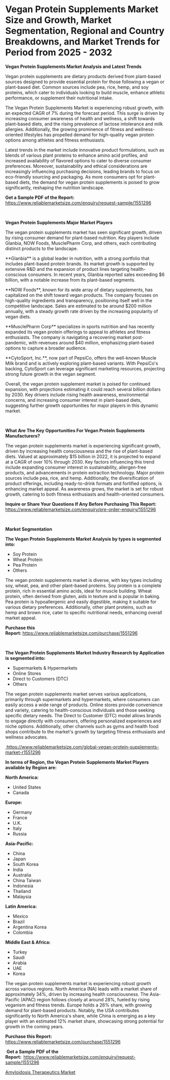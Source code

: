 <p><h1>Vegan Protein Supplements Market Size and Growth, Market Segmentation, Regional and Country Breakdowns, and Market Trends for Period from 2025 -  2032</h1></p><p><strong>Vegan Protein Supplements Market Analysis and Latest Trends</strong></p>
<p><p>Vegan protein supplements are dietary products derived from plant-based sources designed to provide essential protein for those following a vegan or plant-based diet. Common sources include pea, rice, hemp, and soy proteins, which cater to individuals looking to build muscle, enhance athletic performance, or supplement their nutritional intake. </p><p>The Vegan Protein Supplements Market is experiencing robust growth, with an expected CAGR of 7% during the forecast period. This surge is driven by increasing consumer awareness of health and wellness, a shift towards plant-based diets, and the rising prevalence of lactose intolerance and milk allergies. Additionally, the growing prominence of fitness and wellness-oriented lifestyles has propelled demand for high-quality vegan protein options among athletes and fitness enthusiasts.</p><p>Latest trends in the market include innovative product formulations, such as blends of various plant proteins to enhance amino acid profiles, and increased availability of flavored options to cater to diverse consumer preferences. Moreover, sustainability and ethical considerations are increasingly influencing purchasing decisions, leading brands to focus on eco-friendly sourcing and packaging. As more consumers opt for plant-based diets, the demand for vegan protein supplements is poised to grow significantly, reshaping the nutrition landscape.</p></p>
<p><strong>Get a Sample PDF of the Report:&nbsp;</strong> <a href="https://www.reliablemarketsize.com/enquiry/request-sample/1551296?utm_campaign=3348&utm_medium=2&utm_source=Github&utm_content=ia&utm_term=08032025&utm_id=vegan-protein-supplements">https://www.reliablemarketsize.com/enquiry/request-sample/1551296</a></p>
<p>&nbsp;</p>
<p><strong>Vegan Protein Supplements Major Market Players</strong></p>
<p><p>The vegan protein supplements market has seen significant growth, driven by rising consumer demand for plant-based nutrition. Key players include Glanbia, NOW Foods, MusclePharm Corp, and others, each contributing distinct products to the landscape.</p><p>**Glanbia** is a global leader in nutrition, with a strong portfolio that includes plant-based protein brands. Its market growth is supported by extensive R&D and the expansion of product lines targeting health-conscious consumers. In recent years, Glanbia reported sales exceeding $6 billion, with a notable increase from its plant-based segments.</p><p>**NOW Foods**, known for its wide array of dietary supplements, has capitalized on the shift toward vegan products. The company focuses on high-quality ingredients and transparency, positioning itself well in the competitive landscape. Sales are estimated to be around $200 million annually, with a steady growth rate driven by the increasing popularity of vegan diets.</p><p>**MusclePharm Corp** specializes in sports nutrition and has recently expanded its vegan protein offerings to appeal to athletes and fitness enthusiasts. The company is navigating a recovering market post-pandemic, with revenues around $40 million, emphasizing plant-based options to capture a broader audience.</p><p>**CytoSport, Inc.**, now part of PepsiCo, offers the well-known Muscle Milk brand and is actively exploring plant-based variants. With PepsiCo's backing, CytoSport can leverage significant marketing resources, projecting strong future growth in the vegan segment.</p><p>Overall, the vegan protein supplement market is poised for continued expansion, with projections estimating it could reach several billion dollars by 2030. Key drivers include rising health awareness, environmental concerns, and increasing consumer interest in plant-based diets, suggesting further growth opportunities for major players in this dynamic market.</p></p>
<p>&nbsp;</p>
<p><strong>What Are The Key Opportunities For Vegan Protein Supplements Manufacturers?</strong></p>
<p><p>The vegan protein supplements market is experiencing significant growth, driven by increasing health consciousness and the rise of plant-based diets. Valued at approximately $15 billion in 2022, it is projected to expand at a CAGR of over 10% through 2030. Key factors influencing this trend include expanding consumer interest in sustainability, allergen-free products, and advancements in protein extraction technology. Major protein sources include pea, rice, and hemp. Additionally, the diversification of product offerings, including ready-to-drink formats and fortified options, is enhancing market appeal. As awareness grows, the market is set for robust growth, catering to both fitness enthusiasts and health-oriented consumers.</p></p>
<p><strong>Inquire or Share Your Questions If Any Before Purchasing This Report:</strong> <a href="https://www.reliablemarketsize.com/enquiry/pre-order-enquiry/1551296?utm_campaign=3348&utm_medium=2&utm_source=Github&utm_content=ia&utm_term=08032025&utm_id=vegan-protein-supplements">https://www.reliablemarketsize.com/enquiry/pre-order-enquiry/1551296</a></p>
<p>&nbsp;</p>
<p><strong>Market Segmentation</strong></p>
<p><strong>The Vegan Protein Supplements Market Analysis by types is segmented into:</strong></p>
<p><ul><li>Soy Protein</li><li>Wheat Protein</li><li>Pea Protein</li><li>Others</li></ul></p>
<p><p>The vegan protein supplements market is diverse, with key types including soy, wheat, pea, and other plant-based proteins. Soy protein is a complete protein, rich in essential amino acids, ideal for muscle building. Wheat protein, often derived from gluten, aids in texture and is popular in baking. Pea protein is hypoallergenic and easily digestible, making it suitable for various dietary preferences. Additionally, other plant proteins, such as hemp and brown rice, cater to specific nutritional needs, enhancing overall market appeal.</p></p>
<p><strong>Purchase this Report:&nbsp;</strong><a href="https://www.reliablemarketsize.com/purchase/1551296?utm_campaign=3348&utm_medium=2&utm_source=Github&utm_content=ia&utm_term=08032025&utm_id=vegan-protein-supplements">https://www.reliablemarketsize.com/purchase/1551296</a></p>
<p>&nbsp;</p>
<p><strong>The Vegan Protein Supplements Market Industry Research by Application is segmented into:</strong></p>
<p><ul><li>Supermarkets & Hypermarkets</li><li>Online Stores</li><li>Direct to Customers (DTC)</li><li>Others</li></ul></p>
<p><p>The vegan protein supplements market serves various applications, primarily through supermarkets and hypermarkets, where consumers can easily access a wide range of products. Online stores provide convenience and variety, catering to health-conscious individuals and those seeking specific dietary needs. The Direct to Customer (DTC) model allows brands to engage directly with consumers, offering personalized experiences and niche options. Additionally, other channels such as gyms and health food shops contribute to the market's growth by targeting fitness enthusiasts and wellness advocates.</p></p>
<p><a href="https://www.reliablemarketsize.com/global-vegan-protein-supplements-market-r1551296?utm_campaign=3348&utm_medium=2&utm_source=Github&utm_content=ia&utm_term=08032025&utm_id=vegan-protein-supplements">&nbsp;https://www.reliablemarketsize.com/global-vegan-protein-supplements-market-r1551296</a></p>
<p><strong>In terms of Region, the Vegan Protein Supplements Market Players available by Region are:</strong></p>
<p>
    <p> <strong> North America: </strong>
        <ul>
            <li>United States</li>
            <li>Canada</li>
        </ul>
        </p> 
    <p> <strong> Europe: </strong>
        <ul>
            <li>Germany</li>
            <li>France</li>
            <li>U.K.</li>
            <li>Italy</li>
            <li>Russia</li>
        </ul>
        </p> 
    <p> <strong> Asia-Pacific: </strong>
        <ul>
            <li>China</li>
            <li>Japan</li>
            <li>South Korea</li>
            <li>India</li>
            <li>Australia</li>
            <li>China Taiwan</li>
            <li>Indonesia</li>
            <li>Thailand</li>
            <li>Malaysia</li>
        </ul>
        </p> 
    <p> <strong> Latin America: </strong>
        <ul>
            <li>Mexico</li>
            <li>Brazil</li>
            <li>Argentina Korea</li>
            <li>Colombia</li>
        </ul>
        </p> 
    <p> <strong> Middle East & Africa: </strong>
        <ul>
            <li>Turkey</li>
            <li>Saudi</li>
            <li>Arabia</li>
            <li>UAE</li>
            <li>Korea</li>
        </ul>
    </p>
    </p>
<p><p>The vegan protein supplements market is experiencing robust growth across various regions. North America (NA) leads with a market share of approximately 34%, driven by increasing health consciousness. The Asia-Pacific (APAC) region follows closely at around 28%, fueled by rising veganism and fitness trends. Europe holds a 26% share, with growing demand for plant-based products. Notably, the USA contributes significantly to North America's share, while China is emerging as a key player with an estimated 12% market share, showcasing strong potential for growth in the coming years.</p></p>
<p><strong>Purchase this Report: </strong><a href="https://www.reliablemarketsize.com/purchase/1551296?utm_campaign=3348&utm_medium=2&utm_source=Github&utm_content=ia&utm_term=08032025&utm_id=vegan-protein-supplements">https://www.reliablemarketsize.com/purchase/1551296</a></p>
<p>&nbsp;<strong>Get a Sample PDF of the Report:&nbsp;&nbsp;</strong><a href="https://www.reliablemarketsize.com/enquiry/request-sample/1551296?utm_campaign=3348&utm_medium=2&utm_source=Github&utm_content=ia&utm_term=08032025&utm_id=vegan-protein-supplements">https://www.reliablemarketsize.com/enquiry/request-sample/1551296</a></p>
<p><strong></strong></p>
<p><p><a href="https://github.com/lestymbango/Market-Research-Report-List-1/blob/main/amyloidosis-therapeutics-market.md?utm_campaign=3348&utm_medium=2&utm_source=Github&utm_content=ia&utm_term=08032025&utm_id=vegan-protein-supplements">Amyloidosis Therapeutics Market</a></p></p>